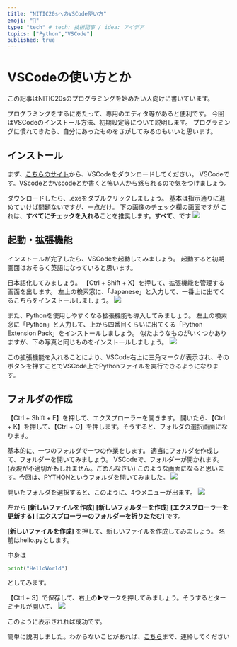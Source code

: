 ```yaml
---
title: "NITIC20sへのVSCode使い方"
emoji: "🥴"
type: "tech" # tech: 技術記事 / idea: アイデア
topics: ["Python","VSCode"]
published: true
---
```


# VSCodeの使い方とか

この記事はNITIC20sのプログラミングを始めたい人向けに書いています。

プログラミングをするにあたって、専用のエディタ等があると便利です。
今回はVSCodeのインストール方法、初期設定等について説明します。
プログラミングに慣れてきたら、自分にあったものをさがしてみるのもいいと思います。

## インストール

まず、[こちらのサイト](https://azure.microsoft.com/ja-jp/products/visual-studio-code/)から、VSCodeをダウンロードしてください。
VSCodeです。VScodeとかvscodeとか書くと怖い人から怒られるので気をつけましょう。

ダウンロードしたら、.exeをダブルクリックしましょう。
基本は指示通りに進めていけば問題ないですが、一点だけ。
下の画像のチェック欄の画面ですが
これは、**すべてにチェックを入れる**ことを推奨します。**すべて**、です
![](https://storage.googleapis.com/zenn-user-upload/drqad9xq5ry0nz13jq286148bfrc)


## 起動・拡張機能
インストールが完了したら、VSCodeを起動してみましょう。
起動すると初期画面はおそらく英語になっていると思います。

日本語化してみましょう。
【Ctrl + Shift + X】を押して、拡張機能を管理する画面を出します。
左上の検索窓に、「Japanese」と入力して、一番上に出てくるこちらをインストールしましょう。
![](https://storage.googleapis.com/zenn-user-upload/6i35xciouvwtxrcsext2nrg94mha)

また、Pythonを使用しやすくなる拡張機能も導入してみましょう。
左上の検索窓に「Python」と入力して、上から四番目くらいに出てくる「Python Extension Pack」をインストールしましょう。
似たようなものがいくつかありますが、下の写真と同じものをインストールしましょう。
![](https://storage.googleapis.com/zenn-user-upload/1jiu86btclv1vdyyoj1eish9u5aj)

この拡張機能を入れることにより、VSCode右上に三角マークが表示され、そのボタンを押すことでVSCode上でPythonファイルを実行できるようになります。

## フォルダの作成

【Ctrl + Shift + E】を押して、エクスプローラーを開きます。
開いたら、【Ctrl + K】を押して、【Ctrl + O】を押します。そうすると、フォルダの選択画面になります。

基本的に、一つのフォルダで一つの作業をします。
適当にフォルダを作成して、フォルダーを開いてみましょう。
VSCodeで、フォルダーが開かれます。(表現が不適切かもしれません。ごめんなさい)
このような画面になると思います。今回は、PYTHONというフォルダを開いてみました。
![](https://storage.googleapis.com/zenn-user-upload/hlbnybajarxjm3atg88sbf4vuvmt)

開いたフォルダを選択すると、このように、4つメニューが出ます。
![](https://storage.googleapis.com/zenn-user-upload/2sp6iotwclps8vlku7xgnbxy2wto)

左から
**[新しいファイルを作成]**
**[新しいフォルダーを作成]**
**[エクスプローラーを更新する]**
**[エクスプローラーのフォルダーを折りたたむ]**
です。

**[新しいファイルを作成]** を押して、新しいファイルを作成してみましょう。
名前はhello.pyとします。

中身は
```python
print("HelloWorld")
```
としてみます。

【Ctrl + S】で保存して、右上の▶マークを押してみましょう。そうするとターミナルが開いて、
![](https://storage.googleapis.com/zenn-user-upload/8l4tjh7nf0zgl9ztrh2rwg26zs75)

このように表示されれば成功です。


簡単に説明しました。わからないことがあれば、[こちら](https://twitter.com/sigumadayo)まで、連絡してください